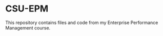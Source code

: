 # CSU-EPM
This repository contains files and code from my Enterprise Performance Management course.
